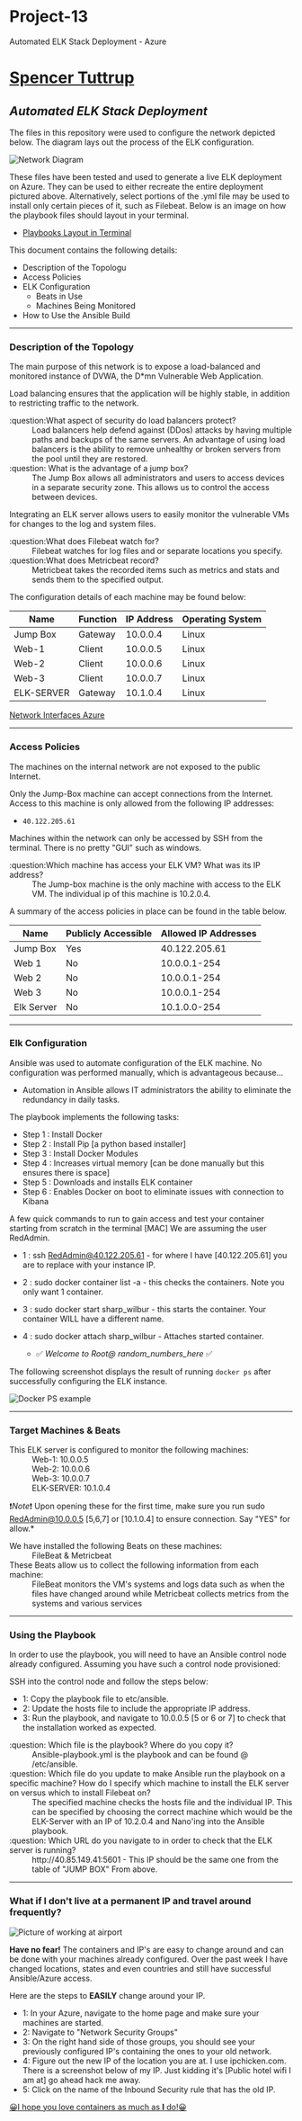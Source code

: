 # Project-13
Automated ELK Stack Deployment - Azure
# [Spencer Tuttrup](https://www.stuttrup.com) 
## *Automated ELK Stack Deployment*

The files in this repository were used to configure the network depicted below. The diagram lays out the process of the ELK configuration.

![Network Diagram](Diagram/networkdiagram.png)

These files have been tested and used to generate a live ELK deployment on Azure. They can be used to either recreate the entire deployment pictured above. Alternatively, select portions of the .yml file may be used to install only certain pieces of it, such as Filebeat. Below is an image on how the playbook files should layout in your terminal.

  - [Playbooks Layout in Terminal](Ansible/allyml.png)

This document contains the following details:
- Description of the Topologu
- Access Policies
- ELK Configuration
  - Beats in Use
  - Machines Being Monitored
- How to Use the Ansible Build

---

### Description of the Topology

The main purpose of this network is to expose a load-balanced and monitored instance of DVWA, the D*mn Vulnerable Web Application.

Load balancing ensures that the application will be highly stable, in addition to restricting traffic to the network.

<dl>
  <dt>:question:What aspect of security do load balancers protect?</dt>
  <dd>Load balancers help defend against (DDos) attacks by having multiple paths and backups of the same servers. An advantage of using load balancers is the ability to remove unhealthy or broken servers from the pool until they are restored.</dd>
  <dt>:question:  What is the advantage of a jump box?</dt>
  <dd>The Jump Box allows all administrators and users to access devices in a separate security zone. This allows us to control the access between devices.</dd>
</dl>

Integrating an ELK server allows users to easily monitor the vulnerable VMs for changes to the log and system files.
<dl>
  <dt>:question:What does Filebeat watch for?</dt>
  <dd>Filebeat watches for log files and or separate locations you specify.</dd>
  <dt>:question:What does Metricbeat record?</dt>
  <dd>Metricbeat takes the recorded items such as metrics and stats and sends them to the specified output.</dd>
</dl>

The configuration details of each machine may be found below:

| Name        | Function | IP Address | Operating System |
|-------------|----------|------------|------------------|
| Jump Box    | Gateway  | 10.0.0.4   | Linux            |
| Web-1       | Client   | 10.0.0.5   | Linux            |
| Web-2       | Client   | 10.0.0.6   | Linux            |
| Web-3       | Client   | 10.0.0.7   | Linux            |
| ELK-SERVER  | Gateway  | 10.1.0.4   | Linux            |

[Network Interfaces Azure](Images/Network_Interfaces.png)

---

### Access Policies

The machines on the internal network are not exposed to the public Internet.

Only the Jump-Box machine can accept connections from the Internet. Access to this machine is only allowed from the following IP addresses:
- `40.122.205.61`

Machines within the network can only be accessed by SSH from the terminal. There is no pretty "GUI" such as windows.
<dl>
  <dt>:question:Which machine has access your ELK VM? What was its IP address?</dt>
  <dd>The Jump-box machine is the only machine with access to the ELK VM. The individual ip of this machine is 10.2.0.4.</dd>
</dl>

A summary of the access policies in place can be found in the table below.

| Name       | Publicly Accessible | Allowed IP Addresses |
|------------|---------------------|----------------------|
| Jump Box   | Yes                 | 40.122.205.61        |
| Web 1      | No                  | 10.0.0.1-254         |
| Web 2      | No                  | 10.0.0.1-254         |
| Web 3      | No                  | 10.0.0.1-254         |
| Elk Server | No                  | 10.1.0.0-254         |

---

### Elk Configuration

Ansible was used to automate configuration of the ELK machine. No configuration was performed manually, which is advantageous because...
  - Automation in Ansible allows IT administrators the ability to eliminate the redundancy in daily tasks.

The playbook implements the following tasks:
- Step 1 : Install Docker
- Step 2 : Install Pip [a python based installer]
- Step 3 : Install Docker Modules
- Step 4 : Increases virtual memory [can be done manually but this ensures there is space]
- Step 5 : Downloads and installs ELK container
- Step 6 : Enables Docker on boot to eliminate issues with connection to Kibana

A few quick commands to run to gain access and test your container starting from scratch in the terminal [MAC] We are assuming the user RedAdmin.
- 1 : ssh RedAdmin@40.122.205.61 - for where I have [40.122.205.61] you are to replace with your instance IP.
- 2 : sudo docker container list -a - this checks the containers. Note you only want 1 container.
- 3 : sudo docker start sharp_wilbur - this starts the container. Your container WILL have a different name.
- 4 : sudo docker attach sharp_wilbur - Attaches started container.

   - :white_check_mark: *Welcome to Root@ random_numbers_here* :white_check_mark:

The following screenshot displays the result of running `docker ps` after successfully configuring the ELK instance.

![Docker PS example](Images/sudo_docker_ps.png)

---

### Target Machines & Beats
<dl>
  <dt>This ELK server is configured to monitor the following machines:</dt>
  <dd>Web-1: 10.0.0.5<dd>
  <dd>Web-2: 10.0.0.6<dd>
  <dd>Web-3: 10.0.0.7</dd>
  <dd>ELK-SERVER: 10.1.0.4</dd>
</dl>

:exclamation:*Note*:exclamation: Upon opening these for the first time, make sure you run sudo RedAdmin@10.0.0.5 [5,6,7] or [10.1.0.4] to ensure connection. Say "YES" for allow.*

<dl>
  <dt>We have installed the following Beats on these machines:</dt>
  <dd>FileBeat & Metricbeat</dd>
  <dt>These Beats allow us to collect the following information from each machine:</dt>
  <dd>FileBeat monitors the VM's systems and logs data such as when the files have changed around while Metricbeat collects metrics from the systems and various services</dd>
</dl>

---

### Using the Playbook
In order to use the playbook, you will need to have an Ansible control node already configured. Assuming you have such a control node provisioned:

SSH into the control node and follow the steps below:
 - 1: Copy the playbook file to etc/ansible.
 - 2: Update the hosts file to include the appropriate IP address.
 - 3: Run the playbook, and navigate to 10.0.0.5 [5 or 6 or 7] to check that the installation worked as expected.

<dl>
  <dt>:question:  Which file is the playbook? Where do you copy it? </dt>
  <dd>Ansible-playbook.yml is the playbook and can be found @ /etc/ansible.</dd>
  <dt>:question:  Which file do you update to make Ansible run the playbook on a specific machine? How do I specify which machine to install the ELK server on versus which to install Filebeat on? </dt>
  <dd>The specified machine checks the hosts file and the individual IP. This can be specified by choosing the correct machine which would be the ELK-Server with an IP of 10.2.0.4 and Nano'ing into the Ansible playbook. </dd>
  <dt>:question:  Which URL do you navigate to in order to check that the ELK server is running?</dt>
  <dd>http://40.85.149.41:5601 - This IP should be the same one from the table of "JUMP BOX" From above.</dd>
</dl>

---

### What if I don't live at a permanent IP and travel around frequently? 

![Picture of working at airport](Images/Configure_anywheree.png)

**Have no fear!** The containers and IP's are easy to change around and can be done with your machines already configured. Over the past week I have changed locations, states and even countries and still have successful Ansible/Azure access. 

Here are the steps to **EASILY** change around your IP.
- 1: In your Azure, navigate to the home page and make sure your machines are started.
- 2: Navigate to "Network Security Groups" 
- 3: On the right hand side of those groups, you should see your previously configured IP's containing the ones to your old network.
- 4: Figure out the new IP of the location you are at. I use ipchicken.com. There is a screenshot below of my IP. Just kidding it's [Public hotel wifi I am at] go ahead hack me away.
- 5: Click on the name of the Inbound Security rule that has the old IP. 

[:grinning:I hope you love containers as much as **I** do!:grinning:](Linux/wrong_playbooks.mp3)


